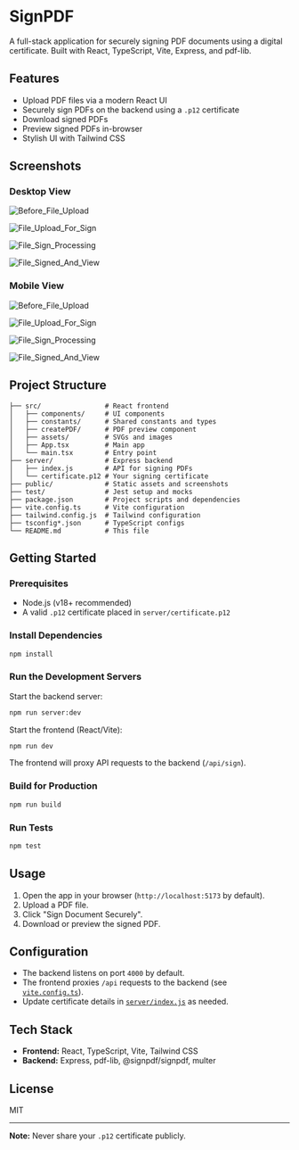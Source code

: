 # SignPDF

A full-stack application for securely signing PDF documents using a digital certificate. Built with React, TypeScript, Vite, Express, and pdf-lib.

## Features

- Upload PDF files via a modern React UI
- Securely sign PDFs on the backend using a `.p12` certificate
- Download signed PDFs
- Preview signed PDFs in-browser
- Stylish UI with Tailwind CSS

## Screenshots

### Desktop View

![Before_File_Upload](public/screenshots/Desktop1.png)

![File_Upload_For_Sign](public/screenshots/Desktop2.png)

![File_Sign_Processing](public/screenshots/Desktop3.png)

![File_Signed_And_View](public/screenshots/Desktop4.png)

### Mobile View

![Before_File_Upload](public/screenshots/Mobile1.png)

![File_Upload_For_Sign](public/screenshots/Mobile2.png)

![File_Sign_Processing](public/screenshots/Mobile3.png)

![File_Signed_And_View](public/screenshots/Mobile4.png)

## Project Structure

```
├── src/                # React frontend
│   ├── components/     # UI components
│   ├── constants/      # Shared constants and types
│   ├── createPDF/      # PDF preview component
│   ├── assets/         # SVGs and images
│   ├── App.tsx         # Main app
│   └── main.tsx        # Entry point
├── server/             # Express backend
│   ├── index.js        # API for signing PDFs
│   └── certificate.p12 # Your signing certificate
├── public/             # Static assets and screenshots
├── test/               # Jest setup and mocks
├── package.json        # Project scripts and dependencies
├── vite.config.ts      # Vite configuration
├── tailwind.config.js  # Tailwind configuration
├── tsconfig*.json      # TypeScript configs
└── README.md           # This file
```

## Getting Started

### Prerequisites

- Node.js (v18+ recommended)
- A valid `.p12` certificate placed in `server/certificate.p12`

### Install Dependencies

```sh
npm install
```

### Run the Development Servers

Start the backend server:

```sh
npm run server:dev
```

Start the frontend (React/Vite):

```sh
npm run dev
```

The frontend will proxy API requests to the backend (`/api/sign`).

### Build for Production

```sh
npm run build
```

### Run Tests

```sh
npm test
```

## Usage

1. Open the app in your browser (`http://localhost:5173` by default).
2. Upload a PDF file.
3. Click "Sign Document Securely".
4. Download or preview the signed PDF.

## Configuration

- The backend listens on port `4000` by default.
- The frontend proxies `/api` requests to the backend (see [`vite.config.ts`](vite.config.ts)).
- Update certificate details in [`server/index.js`](server/index.js) as needed.

## Tech Stack

- **Frontend:** React, TypeScript, Vite, Tailwind CSS
- **Backend:** Express, pdf-lib, @signpdf/signpdf, multer

## License

MIT

---

**Note:** Never share your `.p12` certificate publicly.

